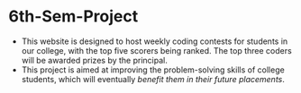 # 6th-Sem-Project
* This website is designed to host weekly coding contests for students in our college, with the top five scorers being ranked. The top three coders will be awarded prizes by the principal. 
* This project is aimed at improving the problem-solving skills of college students, which will eventually *benefit them in their future placements*.
